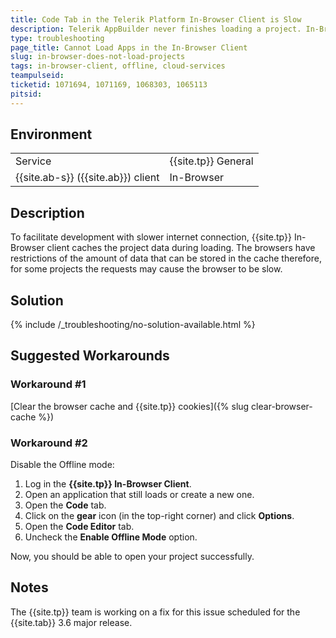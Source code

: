 ```yaml
---
title: Code Tab in the Telerik Platform In-Browser Client is Slow
description: Telerik AppBuilder never finishes loading a project. In-Browser client is hanging while loading an application. Code tab is very slow.
type: troubleshooting
page_title: Cannot Load Apps in the In-Browser Client
slug: in-browser-does-not-load-projects
tags: in-browser-client, offline, cloud-services
teampulseid: 
ticketid: 1071694, 1071169, 1068303, 1065113
pitsid: 
---
```


## Environment
<table>
  <tr>
    <td>Service</td>
    <td>{{site.tp}} General</td>	
  </tr>
  <tr>
    <td>{{site.ab-s}} ({{site.ab}}) client</td>
    <td>In-Browser</td>	
  </tr>  
</table>

## Description

To facilitate development with slower internet connection, {{site.tp}} In-Browser client caches the project data during loading. The browsers have restrictions of the amount of data that can be stored in the cache therefore, for some projects the requests may cause the browser to be slow.

## Solution

{% include /_troubleshooting/no-solution-available.html %}

## Suggested Workarounds

### Workaround #1

[Clear the browser cache and {{site.tp}} cookies]({% slug clear-browser-cache %})

### Workaround #2

Disable the Offline mode:

1. Log in the **{{site.tp}} In-Browser Client**.
1. Open an application that still loads or create a new one.
1. Open the **Code** tab.
1. Click on the **gear** icon (in the top-right corner) and click **Options**.
1. Open the **Code Editor** tab.
1. Uncheck the **Enable Offline Mode** option.    

Now, you should be able to open your project successfully.

## Notes

The {{site.tp}} team is working on a fix for this issue scheduled for the {{site.tab}} 3.6 major release.